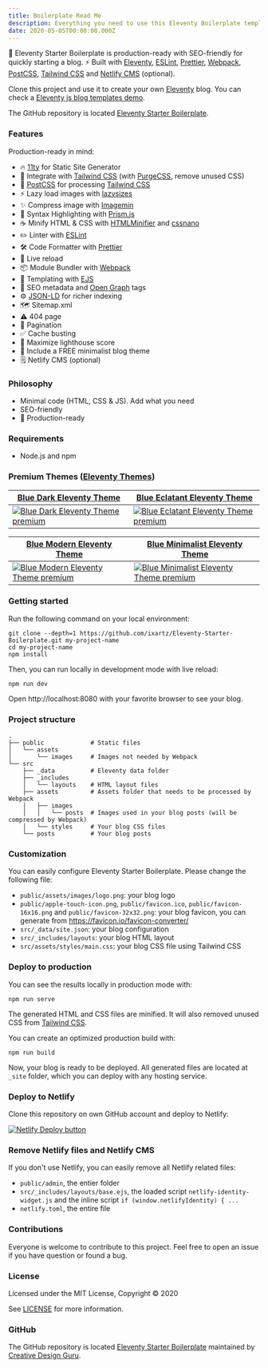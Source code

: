 ```yaml
---
title: Boilerplate Read Me
description: Everything you need to use this Eleventy Boilerplate template
date: 2020-05-05T00:00:00.000Z
---
```

[](https://creativedesignsguru.com/demo/Eleventy-Starter-Boilerplate/)🚀 Eleventy Starter Boilerplate is production-ready with SEO-friendly for quickly starting a blog. ⚡️ Built with [Eleventy](https://www.11ty.dev), [ESLint](https://eslint.org), [Prettier](https://prettier.io), [Webpack](https://webpack.js.org), [PostCSS](https://postcss.org), [Tailwind CSS](https://tailwindcss.com) and [Netlify CMS](https://www.netlifycms.org) (optional).

Clone this project and use it to create your own [Eleventy](https://www.11ty.dev) blog. You can check a [Eleventy js blog templates demo](https://creativedesignsguru.com/demo/Eleventy-Starter-Boilerplate/).

The GitHub repository is located [Eleventy Starter Boilerplate](https://github.com/ixartz/Eleventy-Starter-Boilerplate).

### Features

Production-ready in mind:

* 🔥 [11ty](https://www.11ty.dev) for Static Site Generator
* 🎨 Integrate with [Tailwind CSS](https://tailwindcss.com) (with [PurgeCSS](https://purgecss.com), remove unused CSS)
* 💅 [PostCSS](https://postcss.org) for processing [Tailwind CSS](https://tailwindcss.com)
* ⚡️ Lazy load images with [lazysizes](https://github.com/aFarkas/lazysizes)
* ✨ Compress image with [Imagemin](https://github.com/imagemin/imagemin)
* 🎈 Syntax Highlighting with [Prism.js](https://prismjs.com)
* ☕ Minify HTML & CSS with [HTMLMinifier](https://www.npmjs.com/package/html-minifier) and [cssnano](https://cssnano.co)
* ✏️ Linter with [ESLint](https://eslint.org)
* 🛠 Code Formatter with [Prettier](https://prettier.io)
* 💨 Live reload
* 📦 Module Bundler with [Webpack](https://webpack.js.org)
* 🦊 Templating with [EJS](https://ejs.co)
* 🤖 SEO metadata and [Open Graph](https://ogp.me/) tags
* ⚙️ [JSON-LD](https://developers.google.com/search/docs/guides/intro-structured-data) for richer indexing
* 🗺 Sitemap.xml
* ⚠️ 404 page
* 📖 Pagination
* ✅ Cache busting
* 💯 Maximize lighthouse score
* 🌈 Include a FREE minimalist blog theme
* 🗒 Netlify CMS (optional)

### Philosophy

* Minimal code (HTML, CSS & JS). Add what you need
* SEO-friendly
* 🚀 Production-ready

### Requirements

* Node.js and npm

### Premium Themes ([Eleventy Themes](https://creativedesignsguru.com/category/eleventy/))

| [Blue Dark Eleventy Theme](https://creativedesignsguru.com/blue-dark-eleventy-theme/)                                                                                                                | [Blue Eclatant Eleventy Theme](https://creativedesignsguru.com/blue-eclatant-eleventy-theme/)                                                                                                               |
| ---------------------------------------------------------------------------------------------------------------------------------------------------------------------------------------------------- | ----------------------------------------------------------------------------------------------------------------------------------------------------------------------------------------------------------- |
| [![Blue Dark Eleventy Theme premium](https://creativedesignsguru.com/assets/images/themes/blue-dark-mode-eleventy-theme-homepage-xs.png)](https://creativedesignsguru.com/blue-dark-eleventy-theme/) | [![Blue Eclatant Eleventy Theme premium](https://creativedesignsguru.com/assets/images/themes/eclatant-blue-eleventy-theme-homepage-xs.png)](https://creativedesignsguru.com/blue-eclatant-eleventy-theme/) |

| [Blue Modern Eleventy Theme](https://creativedesignsguru.com/blue-modern-eleventy-theme/)                                                                                                             | [Blue Minimalist Eleventy Theme](https://creativedesignsguru.com/blue-minimalist-eleventy-theme/)                                                                                                                 |
| ----------------------------------------------------------------------------------------------------------------------------------------------------------------------------------------------------- | ----------------------------------------------------------------------------------------------------------------------------------------------------------------------------------------------------------------- |
| [![Blue Modern Eleventy Theme premium](https://creativedesignsguru.com/assets/images/themes/modern-blue-eleventy-theme-homepage-xs.png)](https://creativedesignsguru.com/blue-modern-eleventy-theme/) | [![Blue Minimalist Eleventy Theme premium](https://creativedesignsguru.com/assets/images/themes/minimalist-blue-eleventy-theme-homepage-xs.png)](https://creativedesignsguru.com/blue-minimalist-eleventy-theme/) |

### Getting started

Run the following command on your local environment:

```shell
git clone --depth=1 https://github.com/ixartz/Eleventy-Starter-Boilerplate.git my-project-name
cd my-project-name
npm install
```

Then, you can run locally in development mode with live reload:

```shell
npm run dev
```

Open http://localhost:8080 with your favorite browser to see your blog.

### Project structure

```shell
.
├── public             # Static files
│   └── assets
│       └── images     # Images not needed by Webpack
└── src
    ├── _data          # Eleventy data folder
    ├── _includes
    │   └── layouts    # HTML layout files
    ├── assets         # Assets folder that needs to be processed by Webpack
    │   ├── images
    │   │   └── posts  # Images used in your blog posts (will be compressed by Webpack)
    │   └── styles     # Your blog CSS files
    └── posts          # Your blog posts
```

### Customization

You can easily configure Eleventy Starter Boilerplate. Please change the following file:

* `public/assets/images/logo.png`: your blog logo
* `public/apple-touch-icon.png`, `public/favicon.ico`, `public/favicon-16x16.png` and `public/favicon-32x32.png`: your blog favicon, you can generate from https://favicon.io/favicon-converter/
* `src/_data/site.json`: your blog configuration
* `src/_includes/layouts`: your blog HTML layout
* `src/assets/styles/main.css`: your blog CSS file using Tailwind CSS

### Deploy to production

You can see the results locally in production mode with:

```shell
npm run serve
```

The generated HTML and CSS files are minified. It will also removed unused CSS from [Tailwind CSS](https://tailwindcss.com).

You can create an optimized production build with:

```shell
npm run build
```

Now, your blog is ready to be deployed. All generated files are located at `_site` folder, which you can deploy with any hosting service.

### Deploy to Netlify

Clone this repository on own GitHub account and deploy to Netlify:

[![Netlify Deploy button](https://www.netlify.com/img/deploy/button.svg)](https://app.netlify.com/start/deploy?repository=https://github.com/ixartz/Eleventy-Starter-Boilerplate)

### Remove Netlify files and Netlify CMS

If you don't use Netlify, you can easily remove all Netlify related files:

* `public/admin`, the entier folder
* `src/_includes/layouts/base.ejs`, the loaded script `netlify-identity-widget.js` and the inline script `if (window.netlifyIdentity) { ...`
* `netlify.toml`, the entire file

### Contributions

Everyone is welcome to contribute to this project. Feel free to open an issue if you have question or found a bug.

### License

Licensed under the MIT License, Copyright © 2020

See [LICENSE](https://github.com/ixartz/Eleventy-Starter-Boilerplate/blob/master/LICENSE) for more information.

### GitHub

The GitHub repository is located [Eleventy Starter Boilerplate](https://github.com/ixartz/Eleventy-Starter-Boilerplate) maintained by [Creative Design Guru](https://creativedesignsguru.com).